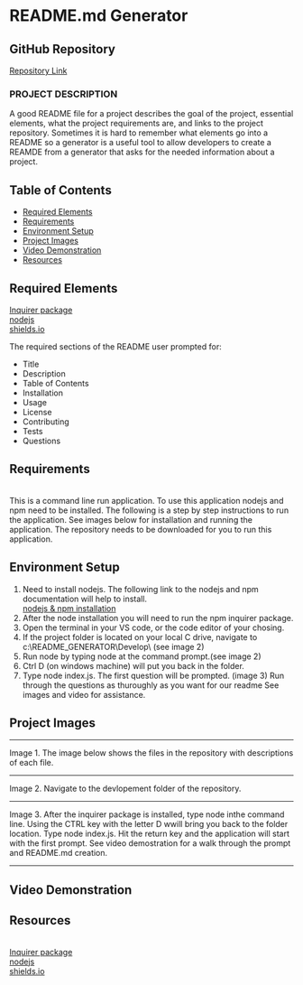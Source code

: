 # README.md Generator

## GitHub Repository
[Repository Link](https://github.com/eaborden/readme_generator)

### PROJECT DESCRIPTION

A good README file for a project describes the goal of the project, essential elements, what the project requirements are, and links to the project repository.  Sometimes it is hard to remember what elements go into a README so a generator is a useful tool to allow developers to create a REAMDE from a generator that asks for the needed information about a project.

## Table of Contents
  
  * [Required Elements](#required-elements)
  * [Requirements](#requirements)
  * [Environment Setup](#environment-setup)
  * [Project Images](#project-images)
  * [Video Demonstration](#video-demonstration)
  * [Resources](#resources)


## Required Elements
[Inquirer package](https://www.npmjs.com/package/inquirer) \
[nodejs](https://nodejs.dev/) \
[shields.io](https://shields.io/)

The required sections of the README user prompted for:

 * Title
  * Description
  * Table of Contents
  * Installation
  * Usage
  * License
  * Contributing
  * Tests
  * Questions

## Requirements
\
This is a command line run application.  To use this application nodejs and npm need to be installed.  The following is a step by step instructions to run the application.  See images below for installation and running the application.
The repository needs to be downloaded for you to run this application.

## Environment Setup

1. Need to install nodejs.  The following link to the nodejs and npm documentation will help to install.  
[nodejs & npm installation](https://nodejs.dev/learn/how-to-install-nodejs)
2. After the node installation you will need to run the npm inquirer package.  
3. Open the terminal in your VS code, or the code editor of your chosing.
4. If the project folder is located on your local C drive, navigate to c:\README_GENERATOR\Develop\ (see image 2)
5. Run node by typing node at the command prompt.(see image 2)
6. Ctrl D (on windows machine) will put you back in the folder.
7. Type node index.js.  The first question will be prompted. (image 3)
Run through the questions as thuroughly as you want for our readme See images and video for assistance.

## Project Images

---

Image 1. The image below shows the files in the repository with descriptions of each file. 




---

Image 2. Navigate to the devlopement folder of the repository.



---

Image 3. After the inquirer package is installed, type node inthe command line.  Using the CTRL key with the letter D wwill bring you back to the folder location.  Type node index.js.  Hit the return key and the application will start with the first prompt.  See video demostration for a walk
through the prompt and README.md creation.


---

## Video Demonstration 


## Resources 
\
[Inquirer package](https://www.npmjs.com/package/inquirer) \
[nodejs](https://nodejs.dev/) \
[shields.io](https://shields.io/)
